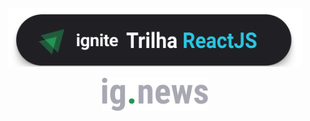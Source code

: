 
<p align="center">
  <img src="https://github.com/KRochaS/ignews/blob/master/.github/ignite.svg" width="470" > 
</p>
<p align="center">
  <img src="https://github.com/KRochaS/ignews/blob/master/.github/ig.news.svg" width="170" > 
</p>
